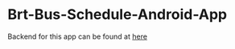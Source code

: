 # Brt-Bus-Schedule-Android-App

Backend for this app can be found at [here](https://github.com/kpatil001/Brt-Bus-Schedule-Backend)
